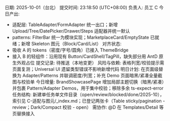 日期: 2025-10-01（台北）
提交时间: 23:18:50 (UTC+08:00)
负责人: 员工 C
今日产出:

- 适配层: TableAdapter/FormAdapter 统一出口；新增 Upload/Tree/DatePicker/Drawer/Steps 适配器并统一默认
- patterns: FilterBar 统一为模块实现；MarketplaceCard/EmptyState 已就绪；新增 Skeleton 图元（Block/Card/List）
  对齐状态:
- 吸收 A 的 tokens（密度/字号/圆角）已接入 ThemeBridge
- 接入 B 的轻组件：沿用现有 Button/CardShell/TagPill，缺失部分用 AntD 原生外观占位
  提交记录: 待推送（本地变更）
  风险与依赖: 表格列宽/校验提示需页面复测；Universal UI 遗留类型错误不影响新增代码
  明日计划: 在页面级替换为 Adapter/Patterns 并联调密度/列宽；补充 Demo 页面暗黑/紧凑全量截图与校验单
  今日增量: BrandShowcasePage 增加局部主题切换（暗黑/紧凑）并包裹 Pattern/Adapter Demos，用于集中校验；移除多余 ts-expect-error
  任务结构: 新建单任务单文件目录（open/review/blocked/done/2025-10），索引见 C-适配与图元/_index.md；已登记两张卡（Table sticky/pagination - review；Dark/Compact 校验 - open）
  需协作: @D 在 Templates/Detail 等页替换接入
